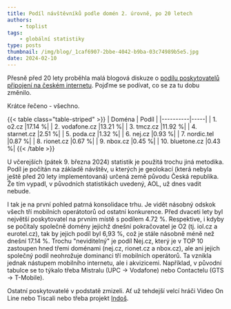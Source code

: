 ```yaml
---
title: Podíl návštěvníků podle domén 2. úrovně, po 20 letech
authors:
    - toplist
tags:
    - globální statistiky
type: posts
thumbnail: /img/blog/_1caf6907-2bbe-4042-b9ba-03c74989b5e5.jpg
date: 2024-02-10
---
```

Přesně před 20 lety proběhla malá blogová diskuze o [podílu poskytovatelů připojení na českém internetu](../podily-navstevniku-podle-domen-2-urovne/). Pojďme se podívat, co se za tu dobu změnilo.

Krátce řečeno - všechno.

{{< table class="table-striped" >}}
| Doména	| Podíl |
|----------|-----|
|  1. o2.cz	|17.14 %|
|  2. vodafone.cz	|13.21 %|
|  3. tmcz.cz	|11.92 %|
|  4. starnet.cz	|2.51 %|
|  5. poda.cz	|1.32 %|
|  6. nej.cz	|0.93 %|
|  7. nordic.tel	|0.87 %|
|  8. rionet.cz	|0.67 %|
|  9. nbox.cz	|0.45 %|
| 10. bluetone.cz	|0.43 %|
{{< /table >}}

U včerejších (pátek 9. března 2024) statistik je použitá trochu jiná metodika. Podíl je počítán na základě návštěv, u kterých je geolokací (která nebyla ještě před 20 lety implementovaná) určená země původu Česká republika. Že tím vypadl, v původních statistikách uvedený, AOL, už dnes vadit nebude.

I tak je na první pohled patrná konsolidace trhu. Je vidět násobný odskok všech tří mobilních operátotorů od ostatní konkurence. Před dvaceti lety byl největší poskytovatel na prvním místě s podílem 4.72 %. Respektive, i kdyby se počítaly společně domény jejichž dnešní pokračovatel je O2 (tj. iol.cz a eurotel.cz), tak by jejich podíl byl 6,93 %, což je stále násobně méně než dnešní 17.14 %. Trochu "neviditelný" je podíl Nej.cz, který je v TOP 10 zastoupen hned třemi doménami (nej.cz, rionet.cz a nbox.cz), ale ani jejich společný podíl neohrožuje dominanci tří mobilních operátorů. Ta vznikla jednak nástupem mobilního internetu, ale i akvizicemi. Například, v původní tabulce se to týkalo třeba Mistralu (UPC -> Vodafone) nebo Contactelu (GTS -> T-Mobile).

Ostatní poskytovatelé v podstatě zmizeli. Ať už tehdejší velcí hráči Video On Line nebo Tiscali nebo třeba projekt [Indoš](https://cs.wikipedia.org/wiki/Internet_do_%C5%A1kol).
